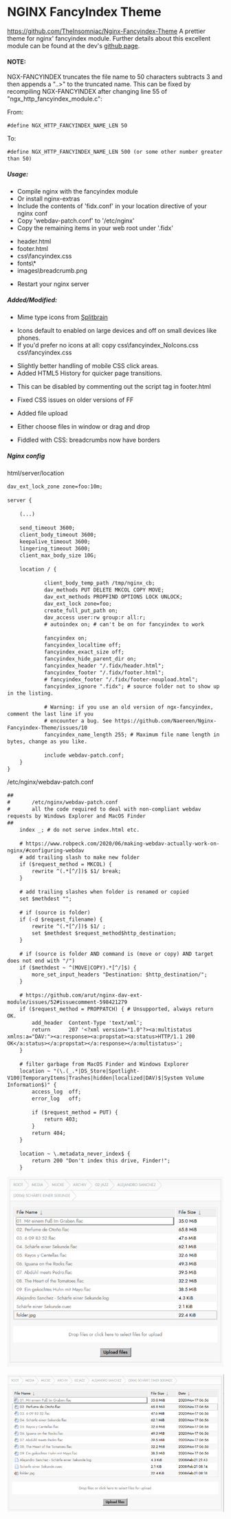 NGINX FancyIndex Theme
===

https://github.com/TheInsomniac/Nginx-Fancyindex-Theme
A prettier theme for nginx' fancyindex module. Further details about this excellent
module can be found at the dev's [github page](https://github.com/aperezdc/ngx-fancyindex).

#### NOTE:
NGX-FANCYINDEX truncates the file name to 50 characters subtracts 3 and then
appends a "..>" to the truncated name. This can be fixed by recompiling
NGX-FANCYINDEX after changing line 55 of "ngx_http_fancyindex_module.c":

From:

    #define NGX_HTTP_FANCYINDEX_NAME_LEN 50

To:

    #define NGX_HTTP_FANCYINDEX_NAME_LEN 500 (or some other number greater than 50)

##### Usage:
 * Compile nginx with the fancyindex module
 * Or install nginx-extras
 * Include the contents of 'fidx.conf' in your location directive of your nginx conf
 * Copy 'webdav-patch.conf' to '/etc/nginx'
 * Copy the remaining items in your web root under '.fidx'
  - header.html
  - footer.html
  - css\fancyindex.css
  - fonts\\*
  - images\breadcrumb.png
 * Restart your nginx server

##### Added/Modified:
 * Mime type icons from [Splitbrain](http://www.splitbrain.org/projects/file_icons)
  - Icons default to enabled on large devices and off on small devices like phones.
  - If you'd prefer no icons at all: copy css\fancyindex_NoIcons.css css\fancyindex.css
 * Slightly better handling of mobile CSS click areas.
 * Added HTML5 History for quicker page transitions.
  - This can be disabled by commenting out the script tag in footer.html
 * Fixed CSS issues on older versions of FF

 * Added file upload
  - Either choose files in window or drag and drop
 * Fiddled with CSS: breadcrumbs now have borders 

##### Nginx config

html/server/location 

    dav_ext_lock_zone zone=foo:10m;

    server {

        (...)

        send_timeout 3600;
        client_body_timeout 3600;
        keepalive_timeout 3600;
        lingering_timeout 3600;
        client_max_body_size 10G;

        location / {

                client_body_temp_path /tmp/nginx_cb;
                dav_methods PUT DELETE MKCOL COPY MOVE;
                dav_ext_methods PROPFIND OPTIONS LOCK UNLOCK;
                dav_ext_lock zone=foo;
                create_full_put_path on;
                dav_access user:rw group:r all:r;
                # autoindex on; # can't be on for fancyindex to work

                fancyindex on;
                fancyindex_localtime off;
                fancyindex_exact_size off;
                fancyindex_hide_parent_dir on;
                fancyindex_header "/.fidx/header.html";
                fancyindex_footer "/.fidx/footer.html";
                # fancyindex_footer "/.fidx/footer-noupload.html";
                fancyindex_ignore ".fidx"; # source folder not to show up in the listing.

                # Warning: if you use an old version of ngx-fancyindex, comment the last line if you
                # encounter a bug. See https://github.com/Naereen/Nginx-Fancyindex-Theme/issues/10
                fancyindex_name_length 255; # Maximum file name length in bytes, change as you like.

                include webdav-patch.conf;
        }
    }


/etc/nginx/webdav-patch.conf

    ##
    #       /etc/nginx/webdav-patch.conf
    #       all the code required to deal with non-compliant webdav requests by Windows Explorer and MacOS Finder
    ##
        index _; # do not serve index.html etc.

        # https://www.robpeck.com/2020/06/making-webdav-actually-work-on-nginx/#configuring-webdav
        # add trailing slash to make new folder
        if ($request_method = MKCOL) {
            rewrite ^(.*[^/])$ $1/ break;
        }

        # add trailing slashes when folder is renamed or copied
        set $methdest "";

        # if (source is folder)
        if (-d $request_filename) {
            rewrite ^(.*[^/])$ $1/ ;
            set $methdest $request_method$http_destination;
        }

        # if (source is folder AND command is (move or copy) AND target does not end with "/")
        if ($methdest ~ ^(MOVE|COPY).*[^/]$) {
            more_set_input_headers "Destination: $http_destination/";
        }

        # https://github.com/arut/nginx-dav-ext-module/issues/52#issuecomment-598421279
        if ($request_method = PROPPATCH) { # Unsupported, always return OK.
            add_header  Content-Type 'text/xml';
            return      207 '<?xml version="1.0"?><a:multistatus xmlns:a="DAV:"><a:response><a:propstat><a:status>HTTP/1.1 200 OK</a:status></a:propstat></a:response></a:multistatus>';
        }

        # filter garbage from MacOS Finder and Windows Explorer
        location ~ "(\.(_.*|DS_Store|Spotlight-V100|TemporaryItems|Trashes|hidden|localized|DAV)$|System Volume Information$)" {
            access_log  off;
            error_log   off;

            if ($request_method = PUT) {
                return 403;
            }
            return 404;
        }

        location ~ \.metadata_never_index$ {
            return 200 "Don't index this drive, Finder!";
        }




![Image1](https://raw.githubusercontent.com/ElFishi/Nginx-Fancyindex-Theme/master/images/fidx1.png)

![Image1](https://raw.githubusercontent.com/ElFishi/Nginx-Fancyindex-Theme/master/images/fidx2.png)
